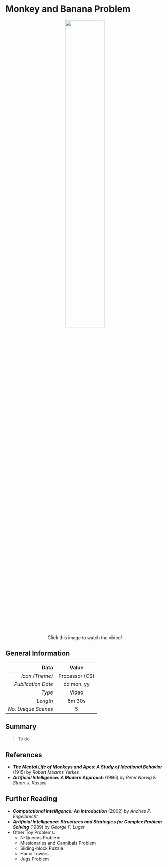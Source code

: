 # Monkey and Banana Problem

<p align="center">
<a href="https://www.youtube.com/@ph0nsy" style="text-decoration: none; color: white;">
      <image style="width: 50%" src="https://github.com/ph0nsy/Ph0nsyTalksYT/blob/main/assets/Github_YT_Logo.png?raw=true"/>
</a><br>
Click this image to watch the video!
</p>

## General Information
<p align="center">

| Data                   | Value            |
|-----------------------:|:----------------:|
| *Icon (Theme)*      	 | Processor (CS)   |
| *Publication Date* 	 | dd mon. yy       |
| *Type*             	 | Video            |
| *Length*           	 | 6m 30s           |
| *No. Unique Scenes*    | 5                |
</p>

## Summary

> To do

## References

+ ___The Mental Life of Monkeys and Apes: A Study of Ideational Behavior___ (1915) by _Robert Mearns Yerkes_
+ ___Artificial Intelligence: A Modern Approach___ (1995) by _Peter Norvig_ & _Stuart J. Russell_

## Further Reading

+ ___Computational Intelligence: An Introduction___ (2002) by _Andries P. Engelbrecht_
+ ___Artificial Intelligence: Structures and Strategies for Complex Problem Solving___ (1989) by _George F. Luger_
+ Other Toy Problems:
    + N-Queens Problem
    + Missionaries and Cannibals Problem
    + Sliding-block Puzzle
    + Hanoi Towers
    + Jugs Problem